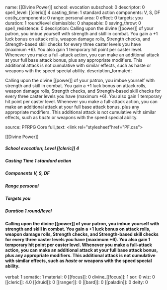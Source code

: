 name: [[Divine Power]]
school: evocation
subschool: 0
descriptor: 0
spell_level: [[cleric]] 4
casting_time: 1 standard action
components: V, S, DF
costly_components: 0
range: personal
area: 0
effect: 0
targets: you
duration: 1 round/level
dismissible: 0
shapeable: 0
saving_throw: 0
spell_resistence: 0
description: Calling upon the divine [[power]] of your patron, you imbue yourself with strength and skill in combat. You gain a +1 luck bonus on attack rolls, weapon damage rolls, Strength checks, and Strength-based skill checks for every three caster levels you have (maximum +6). You also gain 1 temporary hit point per caster level. Whenever you make a full-attack action, you can make an additional attack at your full base attack bonus, plus any appropriate modifiers. This additional attack is not cumulative with similar effects, such as haste or weapons with the speed special ability.
description_formated: <p>Calling upon the divine [[power]] of your patron, you imbue yourself with strength and skill in combat. You gain a +1 luck bonus on attack rolls, weapon damage rolls, Strength checks, and Strength-based skill checks for every three caster levels you have (maximum +6). You also gain 1 temporary hit point per caster level. Whenever you make a full-attack action, you can make an additional attack at your full base attack bonus, plus any appropriate modifiers. This additional attack is not cumulative with similar effects, such as <i>haste</i> or weapons with the speed special ability.</p>
source: PFRPG Core
full_text: <link rel="stylesheet"href="PF.css"><div class="heading"><p class="alignleft">[[Divine Power]]</p><div style="clear: both;"></div></div><div><h5><b>School </b>evocation; <b>Level </b>[[cleric]] 4</h5><h5><b>Casting Time </b>1 standard action</h5><h5><b>Components </b>V, S, DF</h5><h5><b>Range </b>personal</h5><h5><b>Targets </b>you</h5><h5><b>Duration </b>1 round/level</h5></div><div><h4><p>Calling upon the divine [[power]] of your patron, you imbue yourself with strength and skill in combat. You gain a +1 luck bonus on attack rolls, weapon damage rolls, Strength checks, and Strength-based skill checks for every three caster levels you have (maximum +6). You also gain 1 temporary hit point per caster level. Whenever you make a full-attack action, you can make an additional attack at your full base attack bonus, plus any appropriate modifiers. This additional attack is not cumulative with similar effects, such as <i>haste</i> or weapons with the speed special ability.</p></h4></div>
verbal: 1
somatic: 1
material: 0
[[focus]]: 0
divine_[[focus]]: 1
sor: 0
wiz: 0
[[cleric]]: 4.0
[[druid]]: 0
[[ranger]]: 0
[[bard]]: 0
[[paladin]]: 0
deity: 0
